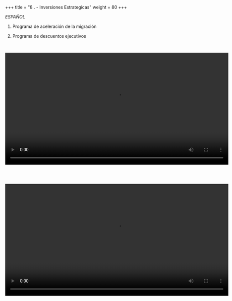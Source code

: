 +++ 
title = "8 . - Inversiones Estrategicas" 
weight = 80
+++

*ESPAÑOL*

1. Programa de aceleración de la migración

1. Programa de descuentos ejecutivos

<br>

<video src="https://ee-assets-prod-us-east-1.s3.us-east-1.amazonaws.com/modules/3b13502c24d042f7941ef888bac23e9c/v1/20230228-MAPCECONPartnertraining-part1.mp4" type="video/mp4" width="720" controls></video>

<br><br>

<video src="https://ee-assets-prod-us-east-1.s3.us-east-1.amazonaws.com/modules/3b13502c24d042f7941ef888bac23e9c/v1/20230228-MAPCECONPartnertraining-part2.mp4" type="video/mp4" width="720" controls></video>
